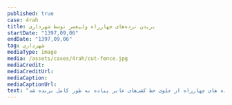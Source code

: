 ```yaml
---
published: true
case: 4rah
title: بریدن نرده‌های چهارراه ولیعصر توسط شهرداری
startDate: "1397,09,06"
endDate: "1397,09,06"
tag: شهرداری
mediaType: image
media: /assets/cases/4rah/cut-fence.jpg
mediaCredit:  
mediaCreditUrl:  
mediaCaption:  
mediaCaptionUrl:  
text: "پیرحسینلو (مشاور معاونت حمل و نقل و ترافیک شهرداری) خبر داد که نیمه شب ۵ آذر نرده های چهارراه از جلوی خط کشی‌های عابر پیاده به طور کامل بریده شد."
---
```

